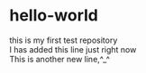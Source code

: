 # hello-world
this is my first test repository
</br>
I has added this line just right now
</br>
This is another new line,^_^
